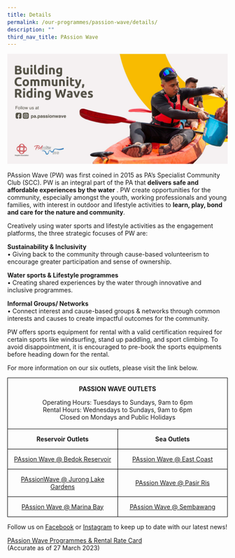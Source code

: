 ```yaml
---
title: Details
permalink: /our-programmes/passion-wave/details/
description: ""
third_nav_title: PAssion Wave
---
```

<img style="width:600px" src="/images/Our%20Programmes/PW%20Updated.jpg">

PAssion Wave (PW) was first coined in 2015 as PA’s Specialist Community Club (SCC). PW is an integral part of the PA that **delivers safe and affordable experiences by the water** . PW create opportunities for the community, especially amongst the youth, working professionals and young families, with interest in outdoor and lifestyle activities to **learn, play, bond and care for the nature and community**. 

Creatively using water sports and lifestyle activities as the engagement platforms, the three strategic focuses of PW are:


**Sustainability &amp; Inclusivity**<br>
	•	Giving back to the community through cause-based volunteerism to encourage greater participation and sense of ownership.

**Water sports &amp; Lifestyle programmes**<br>
•	Creating shared experiences by the water through innovative and inclusive programmes.
 
**Informal Groups/ Networks**<br>
•	Connect interest and cause-based groups &amp; networks through common interests and causes to create impactful outcomes for the community.

PW offers sports equipment for rental with a valid certification required for certain sports like windsurfing, stand up paddling, and sport climbing. To avoid disappointment, it is encouraged to pre-book the sports equipments before heading down for the rental.

For more information on our six outlets, please visit the link below.


<table>
 <tbody><tr>
					<td width="501" colspan="2" style="width:375.4pt;border:solid windowtext 1.0pt; ">
  <p align="center" style="text-align:center"><b>PASSION WAVE
  OUTLETS</b></p>
  <p align="center">Operating Hours: Tuesdays to Sundays, 9am to 6pm<br>
Rental Hours: Wednesdays to Sundays, 9am to 6pm<br>
		Closed on Mondays and Public Holidays</p>
		</td>
 </tr>
 <tr>
  <td width="250" style="width:187.7pt;border:solid windowtext 1.0pt;border-top:
  none;mso-border-top-alt:solid windowtext .5pt;mso-border-alt:solid windowtext .5pt;
  padding:0cm 5.4pt 0cm 5.4pt;height:17.0pt">
  <p align="center" style="text-align:center"><b>Reservoir
  Outlets</b></p>
  </td>
  <td width="250" style="width:187.7pt;border-top:none;border-left:none;
  border-bottom:solid windowtext 1.0pt;border-right:solid windowtext 1.0pt;
  mso-border-top-alt:solid windowtext .5pt;mso-border-left-alt:solid windowtext .5pt;
  mso-border-alt:solid windowtext .5pt;padding:0cm 5.4pt 0cm 5.4pt;height:17.0pt">
  <p align="center" style="text-align:center"><b>Sea Outlets</b></p>
  </td>
 </tr>
 <tr>
  <td width="250" style="width:187.7pt;border:solid windowtext 1.0pt;border-top:
  none;mso-border-top-alt:solid windowtext .5pt;mso-border-alt:solid windowtext .5pt; padding:0cm 5.4pt 0cm 5.4pt;height:17.0pt">
  <p align="center" style="text-align:center">
		<a href="/our-programmes/passion-wave/passionwave-bedokreservoir/">PAssion Wave @ Bedok Reservoir </a></p>
  </td>
  <td width="250" style="width:187.7pt;border-top:none;border-left:none;
  border-bottom:solid windowtext 1.0pt;border-right:solid windowtext 1.0pt;
  mso-border-top-alt:solid windowtext .5pt;mso-border-left-alt:solid windowtext .5pt;
  mso-border-alt:solid windowtext .5pt;padding:0cm 5.4pt 0cm 5.4pt;height:17.0pt">
  <p align="center" style="text-align:center"><a href="/our-programmes/passion-wave/passionwave-eastcoast/">PAssion Wave @ East Coast</a></p>
  </td>
 </tr>
 <tr style="mso-yfti-irow:3;height:17.0pt">
  <td width="250" style="width:187.7pt;border:solid windowtext 1.0pt;border-top:
  none;mso-border-top-alt:solid windowtext .5pt;mso-border-alt:solid windowtext .5pt;
  padding:0cm 5.4pt 0cm 5.4pt;height:17.0pt">
  <p class="MsoNormal" align="center" style="text-align:center"><a href="/our-programmes/passion-wave/passionwave-juronglakegardens/">PAssionWave @ Jurong Lake Gardens</a></p>
  </td>
  <td width="250" style="width:187.7pt;border-top:none;border-left:none;
  border-bottom:solid windowtext 1.0pt;border-right:solid windowtext 1.0pt;
  mso-border-top-alt:solid windowtext .5pt;mso-border-left-alt:solid windowtext .5pt;  mso-border-alt:solid windowtext .5pt;padding:0cm 5.4pt 0cm 5.4pt;height:17.0pt">
  <p align="center" style="text-align:center">
		<a href="/our-programmes/passion-wave/passionwave-pasirris/">PAssion Wave @ Pasir Ris </a></p>
  </td>
 </tr>
 <tr style="mso-yfti-irow:4;mso-yfti-lastrow:yes;height:17.0pt">
  <td width="250" style="width:187.7pt;border:solid windowtext 1.0pt;border-top:
  none;mso-border-top-alt:solid windowtext .5pt;mso-border-alt:solid windowtext .5pt;
  padding:0cm 5.4pt 0cm 5.4pt;height:17.0pt">
  <p class="MsoNormal" align="center" style="text-align:center"><a href="/our-programmes/passion-wave/passionwave-marinabay/">PAssion Wave @ Marina Bay</a></p>
  </td>
  <td width="250" style="width:187.7pt;border-top:none;border-left:none;
  border-bottom:solid windowtext 1.0pt;border-right:solid windowtext 1.0pt;
  mso-border-top-alt:solid windowtext .5pt;mso-border-left-alt:solid windowtext .5pt;
  mso-border-alt:solid windowtext .5pt;padding:0cm 5.4pt 0cm 5.4pt;height:17.0pt">
  <p align="center" style="text-align:center"><a href="/our-programmes/passion-wave/passionwave-sembawang/">PAssion Wave @ Sembawang</a></p>
  </td>
 </tr>
</tbody></table>


Follow us on [Facebook](https://www.facebook.com/pa.passionwave) or [Instagram](https://www.instagram.com/pa.passionwave) to keep up to date with our latest news!


[PAssion Wave Programmes &amp; Rental Rate Card  ](/files/Our%20Programmes/PAssion%20Wave/PAssion%20Wave%20Rate%20Card%202022.pdf)<br>
(Accurate as of 27 March 2023)